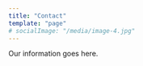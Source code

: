 ```yaml
---
title: "Contact"
template: "page"
# socialImage: "/media/image-4.jpg"
---
```


Our information goes here. 